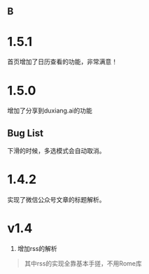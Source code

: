 ## B

# 1.5.1
首页增加了日历查看的功能，非常满意！

# 1.5.0
增加了分享到duxiang.ai的功能

## Bug List
下滑的时候，多选模式会自动取消。


# 1.4.2
实现了微信公众号文章的标题解析。

# v1.4

1. 增加rss的解析

> 其中rss的实现全靠基本手搓，不用Rome库
